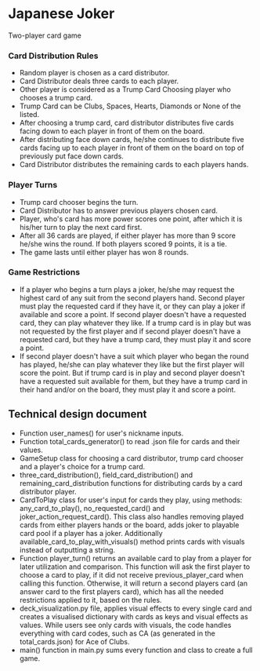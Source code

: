# Japanese Joker
Two-player card game

### Card Distribution Rules
* Random player is chosen as a card distributor.
* Card Distributor deals three cards to each player.
* Other player is considered as a Trump Card Choosing player who chooses a trump card.
* Trump Card can be Clubs, Spaces, Hearts, Diamonds or None of the listed.
* After choosing a trump card, card distributor distributes five cards facing down to each player in front of them on the board.
* After distributing face down cards, he/she continues to distribute five cards facing up to each player in front of them on the board on top of previously put face down cards.
* Card Distributor distributes the remaining cards to each players hands.

### Player Turns
* Trump card chooser begins the turn.
* Card Distributor has to answer previous players chosen card.
* Player, who's card has more power scores one point, after which it is his/her turn to play the next card first.
* After all 36 cards are played, if either player has more than 9 score he/she wins the round. If both players scored 9 points, it is a tie.
* The game lasts until either player has won 8 rounds.

### Game Restrictions
* If a player who begins a turn plays a joker, he/she may request the highest card of any suit from the second players hand. Second player must play the requested card if they have it, or they can play a joker if available and score a point. If second player doesn't have a requested card, they can play whatever they like. If a trump card is in play but was not requested by the first player and if second player doesn't have a requested card, but they have a trump card, they must play it and score a point.
* If second player doesn't have a suit which player who began the round has played, he/she can play whatever they like but the first player will score the point. But if trump card is in play and second player doesn't have a requested suit available for them, but they have a trump card in their hand and/or on the board, they must play it and score a point.

## Technical design document
* Function user_names() for user's nickname inputs.
* Function total_cards_generator() to read .json file for cards and their values.
* GameSetup class for choosing a card distributor, trump card chooser and a player's choice for a trump card.
* three_card_distribution(), field_card_distribution() and remaining_card_distribution functions for distributing cards by a card distributor player.
* CardToPlay class for user's input for cards they play, using methods: any_card_to_play(), no_requested_card() and joker_action_request_card(). This class also handles removing played cards from either players hands or the board, adds joker to playable card pool if a player has a joker. Additionally available_card_to_play_with_visuals() method prints cards with visuals instead of outputting a string.
* Function player_turn() returns an available card to play from a player for later utilization and comparison. This function will ask the first player to choose a card to play, if it did not receive previous_player_card when calling this function. Otherwise, it will return a second players card (an answer card to the first players card), which has all the needed restrictions applied to it, based on the rules.
* deck_visualization.py file, applies visual effects to every single card and creates a visualised dictionary with cards as keys and visual effects as values. While users see only cards with visuals, the code handles everything with card codes, such as CA (as generated in the total_cards.json) for Ace of Clubs.
* main() function in main.py sums every function and class to create a full game.